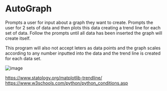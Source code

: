 # AutoGraph

Prompts a user for input about a graph they want to create.
Prompts the user for 2 sets of data and then plots this data creating a trend line for each set of data.
Follow the prompts until all data has been inserted the graph will create itself.

This program will also not accept leters as data points and the graph scales according to any number inputted into the data and the trend line is created for each data set.

![image](https://user-images.githubusercontent.com/81503684/205457759-99c01e13-1245-4222-91d7-7e3976a9e637.png)

https://www.statology.org/matplotlib-trendline/
https://www.w3schools.com/python/python_conditions.asp
